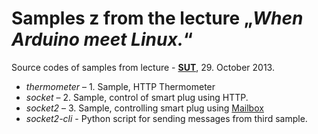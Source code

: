 # Samples z from the lecture „*When Arduino meet Linux.*“ #

Source codes of samples from lecture - **[SUT](http://sut.sh.cvut.cz/)**, 29. October 2013.

- *thermometer* – 1. Sample, HTTP Thermometer
- *socket* – 2. Sample, control of smart plug using HTTP.
- *socket2* – 3. Sample, controlling smart plug using [Mailbox](http://arduino.cc/en/Reference/YunMailboxConstructor)
- *socket2-cli* - Python script for sending messages from third sample.

